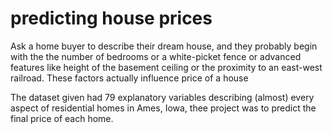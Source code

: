 # predicting house prices

Ask a home buyer to describe their dream house, and they probably begin with the the number of bedrooms or a white-picket fence or advanced features like height of the basement ceiling or the proximity to an east-west railroad. These factors actually influence price of a house 

The dataset given had 79 explanatory variables describing (almost) every aspect of residential homes in Ames, Iowa, thee project was to predict the final price of each home.
